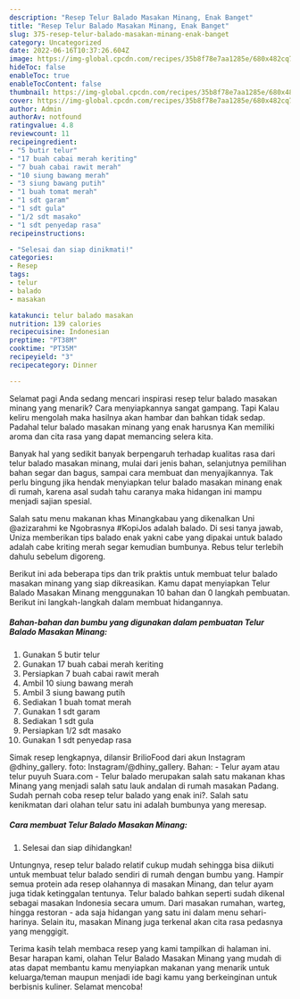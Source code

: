 ```yaml
---
description: "Resep Telur Balado Masakan Minang, Enak Banget"
title: "Resep Telur Balado Masakan Minang, Enak Banget"
slug: 375-resep-telur-balado-masakan-minang-enak-banget
category: Uncategorized
date: 2022-06-16T10:37:26.604Z
image: https://img-global.cpcdn.com/recipes/35b8f78e7aa1285e/680x482cq70/telur-balado-masakan-minang-foto-resep-utama.jpg
hideToc: false
enableToc: true
enableTocContent: false
thumbnail: https://img-global.cpcdn.com/recipes/35b8f78e7aa1285e/680x482cq70/telur-balado-masakan-minang-foto-resep-utama.jpg
cover: https://img-global.cpcdn.com/recipes/35b8f78e7aa1285e/680x482cq70/telur-balado-masakan-minang-foto-resep-utama.jpg
author: Admin
authorAv: notfound
ratingvalue: 4.8
reviewcount: 11
recipeingredient:
- "5 butir telur"
- "17 buah cabai merah keriting"
- "7 buah cabai rawit merah"
- "10 siung bawang merah"
- "3 siung bawang putih"
- "1 buah tomat merah"
- "1 sdt garam"
- "1 sdt gula"
- "1/2 sdt masako"
- "1 sdt penyedap rasa"
recipeinstructions:

- "Selesai dan siap dinikmati!"
categories:
- Resep
tags:
- telur
- balado
- masakan

katakunci: telur balado masakan 
nutrition: 139 calories
recipecuisine: Indonesian
preptime: "PT38M"
cooktime: "PT35M"
recipeyield: "3"
recipecategory: Dinner

---
```



Selamat pagi Anda sedang mencari inspirasi resep telur balado masakan minang yang menarik? Cara menyiapkannya sangat gampang. Tapi Kalau keliru mengolah maka hasilnya akan hambar dan bahkan tidak sedap. Padahal telur balado masakan minang yang enak harusnya Kan memiliki aroma dan cita rasa yang dapat memancing selera kita.


Banyak hal yang sedikit banyak berpengaruh terhadap kualitas rasa dari telur balado masakan minang, mulai dari jenis bahan, selanjutnya pemilihan bahan segar dan bagus, sampai cara membuat dan menyajikannya. Tak perlu bingung jika hendak menyiapkan telur balado masakan minang enak di rumah, karena asal sudah tahu caranya maka hidangan ini mampu menjadi sajian spesial.

Salah satu menu makanan khas Minangkabau yang dikenalkan Uni @azizarahmi ke Ngobrasnya #KopiJos adalah balado. Di sesi tanya jawab, Uniza memberikan tips balado enak yakni cabe yang dipakai untuk balado adalah cabe kriting merah segar kemudian bumbunya. Rebus telur terlebih dahulu sebelum digoreng.


Berikut ini ada beberapa tips dan trik praktis untuk membuat telur balado masakan minang yang siap dikreasikan. Kamu dapat menyiapkan Telur Balado Masakan Minang menggunakan 10 bahan dan 0 langkah pembuatan. Berikut ini langkah-langkah dalam membuat hidangannya.

<!--inarticleads1-->

##### Bahan-bahan dan bumbu yang digunakan dalam pembuatan Telur Balado Masakan Minang:

1. Gunakan 5 butir telur
1. Gunakan 17 buah cabai merah keriting
1. Persiapkan 7 buah cabai rawit merah
1. Ambil 10 siung bawang merah
1. Ambil 3 siung bawang putih
1. Sediakan 1 buah tomat merah
1. Gunakan 1 sdt garam
1. Sediakan 1 sdt gula
1. Persiapkan 1/2 sdt masako
1. Gunakan 1 sdt penyedap rasa


Simak resep lengkapnya, dilansir BrilioFood dari akun Instagram @dhiny_gallery. foto: Instagram/@dhiny_gallery. Bahan: - Telur ayam atau telur puyuh Suara.com - Telur balado merupakan salah satu makanan khas Minang yang menjadi salah satu lauk andalan di rumah masakan Padang. Sudah pernah coba resep telur balado yang enak ini?. Salah satu kenikmatan dari olahan telur satu ini adalah bumbunya yang meresap. 

<!--inarticleads2-->

##### Cara membuat Telur Balado Masakan Minang:


1. Selesai dan siap dihidangkan!

Untungnya, resep telur balado relatif cukup mudah sehingga bisa diikuti untuk membuat telur balado sendiri di rumah dengan bumbu yang. Hampir semua protein ada resep olahannya di masakan Minang, dan telur ayam juga tidak ketinggalan tentunya. Telur balado bahkan seperti sudah dikenal sebagai masakan Indonesia secara umum. Dari masakan rumahan, warteg, hingga restoran - ada saja hidangan yang satu ini dalam menu sehari-harinya. Selain itu, masakan Minang juga terkenal akan cita rasa pedasnya yang menggigit. 

Terima kasih telah membaca resep yang kami tampilkan di halaman ini. Besar harapan kami, olahan Telur Balado Masakan Minang yang mudah di atas dapat membantu kamu menyiapkan makanan yang menarik untuk keluarga/teman maupun menjadi ide bagi kamu yang berkeinginan untuk berbisnis kuliner. Selamat mencoba!
